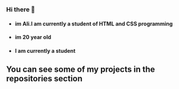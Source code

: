 ### Hi there 👋
 - #### im Ali.I am currently a student of HTML and CSS programming
 - #### im 20 year old
 - #### I am currently a student




## You can see some of my projects in the repositories section




